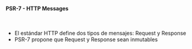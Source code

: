 #### PSR-7 - HTTP Messages

<br>

- El estándar HTTP define dos tipos de mensajes: Request y Response
- PSR-7 propone que Request y Response sean inmutables
